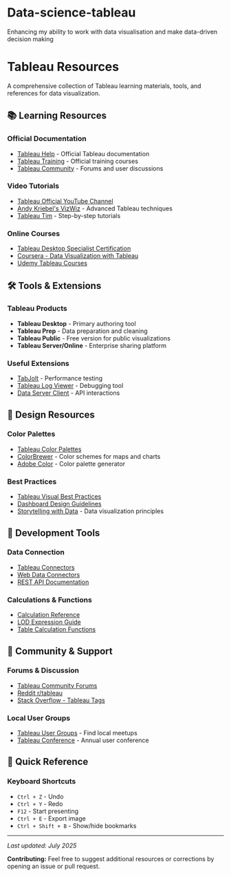 # Data-science-tableau
Enhancing my ability to work with data visualisation and make data-driven decision making



# Tableau Resources
A comprehensive collection of Tableau learning materials, tools, and references for data visualization.

## 📚 Learning Resources

### Official Documentation
- [Tableau Help](https://help.tableau.com/) - Official Tableau documentation
- [Tableau Training](https://www.tableau.com/learn/training) - Official training courses
- [Tableau Community](https://community.tableau.com/) - Forums and user discussions

### Video Tutorials
- [Tableau Official YouTube Channel](https://www.youtube.com/user/tableausoftware)
- [Andy Kriebel's VizWiz](https://www.youtube.com/c/VizWiz) - Advanced Tableau techniques
- [Tableau Tim](https://www.youtube.com/c/TableauTim) - Step-by-step tutorials

### Online Courses
- [Tableau Desktop Specialist Certification](https://www.tableau.com/learn/certification/desktop-specialist)
- [Coursera - Data Visualization with Tableau](https://www.coursera.org/specializations/data-visualization)
- [Udemy Tableau Courses](https://www.udemy.com/topic/tableau/)

## 🛠️ Tools & Extensions

### Tableau Products
- **Tableau Desktop** - Primary authoring tool
- **Tableau Prep** - Data preparation and cleaning
- **Tableau Public** - Free version for public visualizations
- **Tableau Server/Online** - Enterprise sharing platform

### Useful Extensions
- [TabJolt](https://www.tableau.com/products/what-is-tableau/tabjolt) - Performance testing
- [Tableau Log Viewer](https://www.tableau.com/support/releases/desktop/2020.4.15) - Debugging tool
- [Data Server Client](https://help.tableau.com/current/api/rest_api/en-us/REST/rest_api.htm) - API interactions


## 🎨 Design Resources

### Color Palettes
- [Tableau Color Palettes](https://help.tableau.com/current/pro/desktop/en-us/formatting_create_custom_colors.htm)
- [ColorBrewer](https://colorbrewer2.org/) - Color schemes for maps and charts
- [Adobe Color](https://color.adobe.com/) - Color palette generator

### Best Practices
- [Tableau Visual Best Practices](https://help.tableau.com/current/blueprint/en-us/bp_visual_best_practices.htm)
- [Dashboard Design Guidelines](https://help.tableau.com/current/pro/desktop/en-us/dashboards_best_practices.htm)
- [Storytelling with Data](https://www.storytellingwithdata.com/) - Data visualization principles

## 🔧 Development Tools

### Data Connection
- [Tableau Connectors](https://help.tableau.com/current/pro/desktop/en-us/examples_connections_overview.htm)
- [Web Data Connectors](https://tableau.github.io/webdataconnector/)
- [REST API Documentation](https://help.tableau.com/current/api/rest_api/en-us/REST/rest_api.htm)

### Calculations & Functions
- [Calculation Reference](https://help.tableau.com/current/pro/desktop/en-us/functions.htm)
- [LOD Expression Guide](https://help.tableau.com/current/pro/desktop/en-us/calculations_calculatedfields_lod.htm)
- [Table Calculation Functions](https://help.tableau.com/current/pro/desktop/en-us/calculations_tablecalculations.htm)


## 🤝 Community & Support

### Forums & Discussion
- [Tableau Community Forums](https://community.tableau.com/s/)
- [Reddit r/tableau](https://www.reddit.com/r/tableau/)
- [Stack Overflow - Tableau Tags](https://stackoverflow.com/questions/tagged/tableau-api)

### Local User Groups
- [Tableau User Groups](https://usergroups.tableau.com/) - Find local meetups
- [Tableau Conference](https://www.tableau.com/events/conference) - Annual user conference

## 📝 Quick Reference

### Keyboard Shortcuts
- `Ctrl + Z` - Undo
- `Ctrl + Y` - Redo
- `F12` - Start presenting
- `Ctrl + E` - Export image
- `Ctrl + Shift + B` - Show/hide bookmarks
---

*Last updated: July 2025*

**Contributing:** Feel free to suggest additional resources or corrections by opening an issue or pull request.

